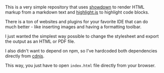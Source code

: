 This is a very simple repository that uses [showdown](https://github.com/showdownjs/showdown) to render HTML markup from a markdown text and [highlight.js](https://highlightjs.org/) to highlight code blocks.

There is a ton of websites and plugins for your favorite IDE that can do much better - like inserting images and having a formatting toolbar.

I just wanted the simplest way possible to change the stylesheet and export the output as an HTML or PDF file.

I also didn't want to depend on npm, so I've hardcoded both dependencies directly from [cdnjs](https://cdnjs.com/).

This way, you just have to open `index.html` file directly from your browser. 
